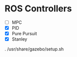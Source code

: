# ROS Controllers
+ [ ]  MPC 
+ [x] PID
+ [x] Pure Pursuit
+ [x] Stanley

. /usr/share/gazebo/setup.sh